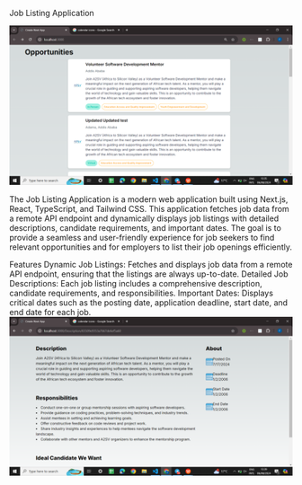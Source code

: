 Job Listing Application

![alt text](image.png)

The Job Listing Application is a modern web application built using Next.js, React, TypeScript, and Tailwind CSS. This application fetches job data from a remote API endpoint and dynamically displays job listings with detailed descriptions, candidate requirements, and important dates. The goal is to provide a seamless and user-friendly experience for job seekers to find relevant opportunities and for employers to list their job openings efficiently.

Features
Dynamic Job Listings: Fetches and displays job data from a remote API endpoint, ensuring that the listings are always up-to-date.
Detailed Job Descriptions: Each job listing includes a comprehensive description, candidate requirements, and responsibilities.
Important Dates: Displays critical dates such as the posting date, application deadline, start date, and end date for each job.
![alt text](image-1.png)
